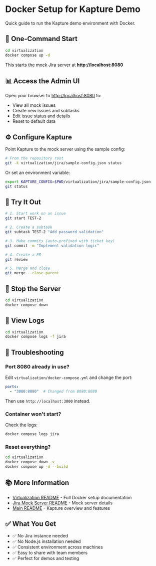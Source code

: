 # Docker Setup for Kapture Demo

Quick guide to run the Kapture demo environment with Docker.

## 🚀 One-Command Start

```bash
cd virtualization
docker compose up -d
```

This starts the mock Jira server at **http://localhost:8080**

## 📊 Access the Admin UI

Open your browser to [http://localhost:8080](http://localhost:8080) to:
- View all mock issues
- Create new issues and subtasks
- Edit issue status and details
- Reset to default data

## ⚙️ Configure Kapture

Point Kapture to the mock server using the sample config:

```bash
# From the repository root
git -k virtualization/jira/sample-config.json status
```

Or set an environment variable:

```bash
export KAPTURE_CONFIG=$PWD/virtualization/jira/sample-config.json
git status
```

## 🎯 Try It Out

```bash
# 1. Start work on an issue
git start TEST-2

# 2. Create a subtask
git subtask TEST-2 "Add password validation"

# 3. Make commits (auto-prefixed with ticket key)
git commit -m "Implement validation logic"

# 4. Create a PR
git review

# 5. Merge and close
git merge --close-parent
```

## 🛑 Stop the Server

```bash
cd virtualization
docker compose down
```

## 📝 View Logs

```bash
cd virtualization
docker compose logs -f jira
```

## 🔧 Troubleshooting

### Port 8080 already in use?

Edit `virtualization/docker-compose.yml` and change the port:

```yaml
ports:
  - "3000:8080"  # Changed from 8080:8080
```

Then use `http://localhost:3000` instead.

### Container won't start?

Check the logs:

```bash
docker compose logs jira
```

### Reset everything?

```bash
cd virtualization
docker compose down -v
docker compose up -d --build
```

## 📚 More Information

- [Virtualization README](virtualization/README.md) - Full Docker setup documentation
- [Jira Mock Server README](virtualization/jira/README.md) - Mock server details
- [Main README](README.md) - Kapture overview and features

## ✅ What You Get

- ✅ No Jira instance needed
- ✅ No Node.js installation needed
- ✅ Consistent environment across machines
- ✅ Easy to share with team members
- ✅ Perfect for demos and testing
